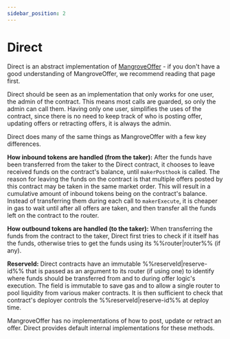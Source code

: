 ```yaml
---
sidebar_position: 2
---
```


# Direct

Direct is an abstract implementation of [MangroveOffer](mangrove-offer.md) - if you don't have a good understanding of MangroveOffer, we recommend reading that page first.

Direct should be seen as an implementation that only works for one user, the admin of the contract. This means most calls are guarded, so only the admin can call them. Having only one user, simplifies the uses of the contract, since there is no need to keep track of who is posting offer, updating offers or retracting offers, it is always the admin.

Direct does many of the same things as MangroveOffer with a few key differences.

**How inbound tokens are handled (from the taker):** After the funds have been transferred from the taker to the Direct contract, it chooses to leave received funds on the contract's balance, until `makerPosthook` is called. The reason for leaving the funds on the contract is that multiple offers posted by this contract may be taken in the same market order. This will result in a cumulative amount of inbound tokens being on the contract's balance. Instead of transferring them during each call to `makerExecute`, it is cheaper in gas to wait until after all offers are taken, and then transfer all the funds left on the contract to the router.

**How outbound tokens are handled (to the taker):** When transferring the funds from the contract to the taker, Direct first tries to check if it itself has the funds, otherwise tries to get the funds using its %%router|router%% (if any).

**ReserveId:** Direct contracts have an immutable %%reserveId|reserve-id%% that is passed as an argument to its router (if using one) to identify where funds should be transferred from and to during offer logic's execution. The field is immutable to save gas and to allow a single router to pool liquidity from various maker contracts. It is then sufficient to check that contract's deployer controls the %%reserveId|reserve-id%% at deploy time.

MangroveOffer has no implementations of how to post, update or retract an offer. Direct provides default internal implementations for these methods.
